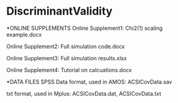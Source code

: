 # DiscriminantValidity
*ONLINE SUPPLEMENTS
Online Supplement1: Chi2(1) scaling example.docx

Online Supplement2: Full simulation code.docx

Online Supplement3: Full simulation results.xlsx

Online Supplement4: Tutorial on calcuations.docx


*DATA FILES
SPSS Data format, used in AMOS: ACSICovData.sav

txt format, used in Mplus: ACSICovData.dat, ACSICovData.txt
